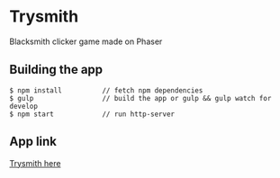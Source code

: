 # Trysmith
Blacksmith clicker game made on Phaser

## Building the app

```
$ npm install          // fetch npm dependencies
$ gulp                 // build the app or gulp && gulp watch for develop
$ npm start            // run http-server
```

## App link
[Trysmith here](https://sshulin.github.io/trysmith/)